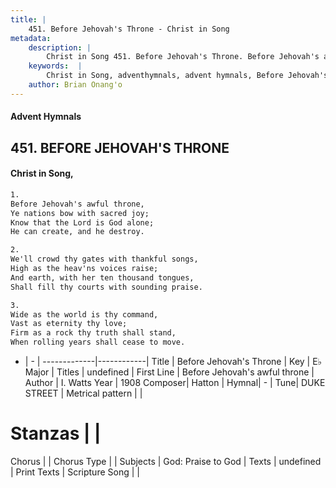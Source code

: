 ```yaml
---
title: |
    451. Before Jehovah's Throne - Christ in Song
metadata:
    description: |
        Christ in Song 451. Before Jehovah's Throne. Before Jehovah's awful throne, Ye nations bow with sacred joy; Know that the Lord is God alone; He can create, and he destroy.
    keywords:  |
        Christ in Song, adventhymnals, advent hymnals, Before Jehovah's Throne, Before Jehovah's awful throne. 
    author: Brian Onang'o
---
```


#### Advent Hymnals
## 451. BEFORE JEHOVAH'S THRONE
####  Christ in Song,

```txt
1.
Before Jehovah's awful throne,
Ye nations bow with sacred joy;
Know that the Lord is God alone;
He can create, and he destroy.

2.
We'll crowd thy gates with thankful songs,
High as the heav'ns voices raise;
And earth, with her ten thousand tongues,
Shall fill thy courts with sounding praise.

3.
Wide as the world is thy command,
Vast as eternity thy love;
Firm as a rock thy truth shall stand,
When rolling years shall cease to move.

```

- |   -  |
-------------|------------|
Title | Before Jehovah's Throne |
Key | E♭ Major |
Titles | undefined |
First Line | Before Jehovah's awful throne |
Author | I. Watts
Year | 1908
Composer| Hatton |
Hymnal|  - |
Tune| DUKE STREET |
Metrical pattern | |
# Stanzas |  |
Chorus |  |
Chorus Type |  |
Subjects | God: Praise to God |
Texts | undefined |
Print Texts | 
Scripture Song |  |
    
